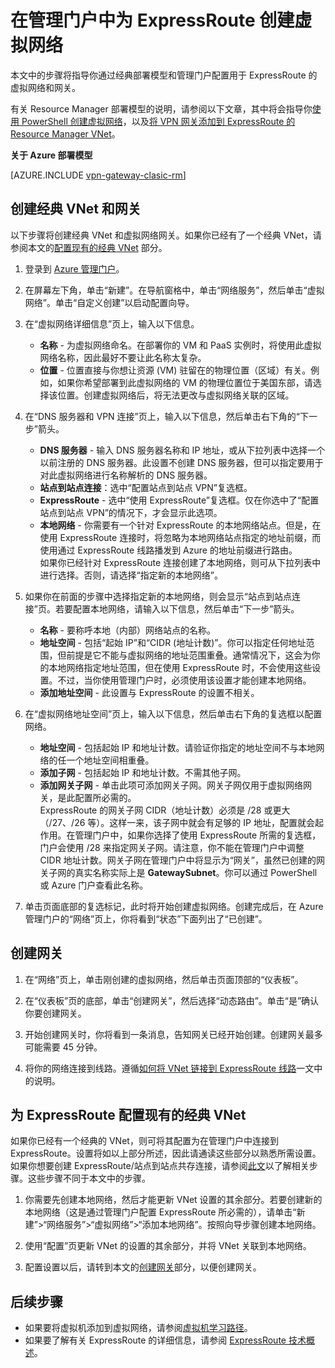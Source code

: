 <properties
   pageTitle="为 ExpressRoute 配置虚拟网络和网关 | Microsoft Azure"
   description="本文指导你使用经典部署模型为 ExpressRoute 设置虚拟网络 (VNet)。"
   documentationCenter="na"
   services="expressroute"
   authors="cherylmc"
   manager="carmonm"
   editor=""
   tags="azure-service-management"/>

<tags 
   ms.service="expressroute"
   ms.date="05/25/2016"
   wacn.date="07/11/2016"/>

# 在管理门户中为 ExpressRoute 创建虚拟网络

本文中的步骤将指导你通过经典部署模型和管理门户配置用于 ExpressRoute 的虚拟网络和网关。

有关 Resource Manager 部署模型的说明，请参阅以下文章，其中将会指导你[使用 PowerShell 创建虚拟网络](/documentation/articles/virtual-networks-create-vnet-arm-ps/)，以及[将 VPN 网关添加到 ExpressRoute 的 Resource Manager VNet](/documentation/articles/expressroute-howto-add-gateway-resource-manager/)。

**关于 Azure 部署模型**

[AZURE.INCLUDE [vpn-gateway-clasic-rm](../includes/vpn-gateway-classic-rm-include.md)]

## 创建经典 VNet 和网关

以下步骤将创建经典 VNet 和虚拟网络网关。如果你已经有了一个经典 VNet，请参阅本文的[配置现有的经典 VNet](#config) 部分。

1. 登录到 [Azure 管理门户](http://manage.windowsazure.cn)。

2. 在屏幕左下角，单击“新建”。在导航窗格中，单击“网络服务”，然后单击“虚拟网络”。单击“自定义创建”以启动配置向导。

3. 在“虚拟网络详细信息”页上，输入以下信息。

	- **名称** - 为虚拟网络命名。在部署你的 VM 和 PaaS 实例时，将使用此虚拟网络名称，因此最好不要让此名称太复杂。
	- **位置** - 位置直接与你想让资源 (VM) 驻留在的物理位置（区域）有关。例如，如果你希望部署到此虚拟网络的 VM 的物理位置位于美国东部，请选择该位置。创建虚拟网络后，将无法更改与虚拟网络关联的区域。

4. 在“DNS 服务器和 VPN 连接”页上，输入以下信息，然后单击右下角的“下一步”箭头。

	- **DNS 服务器** - 输入 DNS 服务器名称和 IP 地址，或从下拉列表中选择一个以前注册的 DNS 服务器。此设置不创建 DNS 服务器，但可以指定要用于对此虚拟网络进行名称解析的 DNS 服务器。
	- **站点到站点连接**：选中“配置站点到站点 VPN”复选框。
	- **ExpressRoute** - 选中“使用 ExpressRoute”复选框。仅在你选中了“配置站点到站点 VPN”的情况下，才会显示此选项。
	- **本地网络** - 你需要有一个针对 ExpressRoute 的本地网络站点。但是，在使用 ExpressRoute 连接时，将忽略为本地网络站点指定的地址前缀，而使用通过 ExpressRoute 线路播发到 Azure 的地址前缀进行路由。<BR>如果你已经针对 ExpressRoute 连接创建了本地网络，则可从下拉列表中进行选择。否则，请选择“指定新的本地网络”。

5. 如果你在前面的步骤中选择指定新的本地网络，则会显示“站点到站点连接”页。若要配置本地网络，请输入以下信息，然后单击“下一步”箭头。

	- **名称** - 要称呼本地（内部）网络站点的名称。
	- **地址空间** - 包括“起始 IP”和“CIDR (地址计数)”。你可以指定任何地址范围，但前提是它不能与虚拟网络的地址范围重叠。通常情况下，这会为你的本地网络指定地址范围，但在使用 ExpressRoute 时，不会使用这些设置。不过，当你使用管理门户时，必须使用该设置才能创建本地网络。
	- **添加地址空间** - 此设置与 ExpressRoute 的设置不相关。


6. 在“虚拟网络地址空间”页上，输入以下信息，然后单击右下角的复选框以配置网络。

	- **地址空间** - 包括起始 IP 和地址计数。请验证你指定的地址空间不与本地网络的任一个地址空间相重叠。
	- **添加子网** - 包括起始 IP 和地址计数。不需其他子网。
	- **添加网关子网** - 单击此项可添加网关子网。网关子网仅用于虚拟网络网关，是此配置所必需的。<BR>ExpressRoute 的网关子网 CIDR（地址计数）必须是 /28 或更大（/27、/26 等）。这样一来，该子网中就会有足够的 IP 地址，配置就会起作用。在管理门户中，如果你选择了使用 ExpressRoute 所需的复选框，门户会使用 /28 来指定网关子网。请注意，你不能在管理门户中调整 CIDR 地址计数。网关子网在管理门户中将显示为“网关”，虽然已创建的网关子网的真实名称实际上是 **GatewaySubnet**。你可以通过 PowerShell 或 Azure 门户查看此名称。

7. 单击页面底部的复选标记，此时将开始创建虚拟网络。创建完成后，在 Azure 管理门户的“网络”页上，你将看到“状态”下面列出了“已创建”。

## <a name="gw"></a>创建网关

1. 在“网络”页上，单击刚创建的虚拟网络，然后单击页面顶部的“仪表板”。

2. 在“仪表板”页的底部，单击“创建网关”，然后选择“动态路由”。单击“是”确认你要创建网关。

3. 开始创建网关时，你将看到一条消息，告知网关已经开始创建。创建网关最多可能需要 45 分钟。

11. 将你的网络连接到线路。遵循[如何将 VNet 链接到 ExpressRoute 线路](/documentation/articles/expressroute-howto-linkvnet-classic/)一文中的说明。

## <a name="config"></a>为 ExpressRoute 配置现有的经典 VNet

如果你已经有一个经典的 VNet，则可将其配置为在管理门户中连接到 ExpressRoute。设置将如以上部分所述，因此请通读这些部分以熟悉所需设置。如果你想要创建 ExpressRoute/站点到站点共存连接，请参阅[此文](/documentation/articles/expressroute-howto-coexist-classic)以了解相关步骤。这些步骤不同于本文中的步骤。
 
1. 你需要先创建本地网络，然后才能更新 VNet 设置的其余部分。若要创建新的本地网络（这是通过管理门户配置 ExpressRoute 所必需的），请单击“新建”>“网络服务”>“虚拟网络”>“添加本地网络”。按照向导步骤创建本地网络。

2. 使用“配置”页更新 VNet 的设置的其余部分，并将 VNet 关联到本地网络。

3. 配置设置以后，请转到本文的[创建网关](#gw)部分，以便创建网关。


## 后续步骤

- 如果要将虚拟机添加到虚拟网络，请参阅[虚拟机学习路径](/documentation/services/virtual-machines/)。
- 如果要了解有关 ExpressRoute 的详细信息，请参阅 [ExpressRoute 技术概述](/documentation/articles/expressroute-introduction/)。


 

<!---HONumber=Mooncake_0104_2016-->